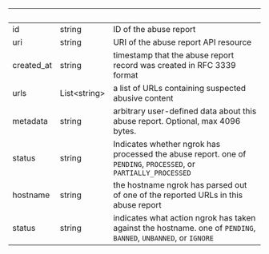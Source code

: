 <!-- Code generated for API Clients. DO NOT EDIT. -->

| &nbsp; | &nbsp; | &nbsp; |
|---|---|---|
| id | string | ID of the abuse report |
| uri | string | URI of the abuse report API resource |
| created_at | string | timestamp that the abuse report record was created in RFC 3339 format |
| urls | List&lt;string&gt; | a list of URLs containing suspected abusive content |
| metadata | string | arbitrary user-defined data about this abuse report. Optional, max 4096 bytes. |
| status | string | Indicates whether ngrok has processed the abuse report. one of `PENDING`, `PROCESSED`, or `PARTIALLY_PROCESSED` |
| hostname | string | the hostname ngrok has parsed out of one of the reported URLs in this abuse report |
| status | string | indicates what action ngrok has taken against the hostname. one of `PENDING`, `BANNED`, `UNBANNED`, or `IGNORE` |